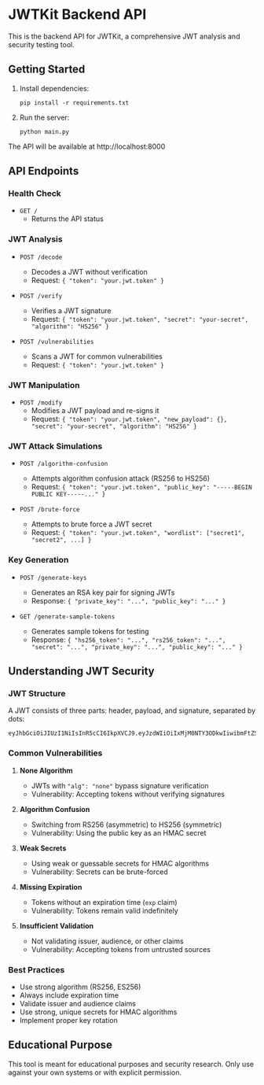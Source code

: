 # JWTKit Backend API

This is the backend API for JWTKit, a comprehensive JWT analysis and security testing tool.

## Getting Started

1. Install dependencies:
   ```
   pip install -r requirements.txt
   ```

2. Run the server:
   ```
   python main.py
   ```

The API will be available at http://localhost:8000

## API Endpoints

### Health Check
- `GET /`
  - Returns the API status

### JWT Analysis
- `POST /decode`
  - Decodes a JWT without verification
  - Request: `{ "token": "your.jwt.token" }`

- `POST /verify`
  - Verifies a JWT signature
  - Request: `{ "token": "your.jwt.token", "secret": "your-secret", "algorithm": "HS256" }`

- `POST /vulnerabilities`
  - Scans a JWT for common vulnerabilities
  - Request: `{ "token": "your.jwt.token" }`

### JWT Manipulation
- `POST /modify`
  - Modifies a JWT payload and re-signs it
  - Request: `{ "token": "your.jwt.token", "new_payload": {}, "secret": "your-secret", "algorithm": "HS256" }`

### JWT Attack Simulations
- `POST /algorithm-confusion`
  - Attempts algorithm confusion attack (RS256 to HS256)
  - Request: `{ "token": "your.jwt.token", "public_key": "-----BEGIN PUBLIC KEY-----..." }`

- `POST /brute-force`
  - Attempts to brute force a JWT secret
  - Request: `{ "token": "your.jwt.token", "wordlist": ["secret1", "secret2", ...] }`

### Key Generation
- `POST /generate-keys`
  - Generates an RSA key pair for signing JWTs
  - Response: `{ "private_key": "...", "public_key": "..." }`

- `GET /generate-sample-tokens`
  - Generates sample tokens for testing
  - Response: `{ "hs256_token": "...", "rs256_token": "...", "secret": "...", "private_key": "...", "public_key": "..." }`

## Understanding JWT Security

### JWT Structure
A JWT consists of three parts: header, payload, and signature, separated by dots:
```
eyJhbGciOiJIUzI1NiIsInR5cCI6IkpXVCJ9.eyJzdWIiOiIxMjM0NTY3ODkwIiwibmFtZSI6IkpvaG4gRG9lIiwiaWF0IjoxNTE2MjM5MDIyfQ.SflKxwRJSMeKKF2QT4fwpMeJf36POk6yJV_adQssw5c
```

### Common Vulnerabilities

1. **None Algorithm**
   - JWTs with `"alg": "none"` bypass signature verification
   - Vulnerability: Accepting tokens without verifying signatures

2. **Algorithm Confusion**
   - Switching from RS256 (asymmetric) to HS256 (symmetric)
   - Vulnerability: Using the public key as an HMAC secret

3. **Weak Secrets**
   - Using weak or guessable secrets for HMAC algorithms
   - Vulnerability: Secrets can be brute-forced

4. **Missing Expiration**
   - Tokens without an expiration time (`exp` claim)
   - Vulnerability: Tokens remain valid indefinitely

5. **Insufficient Validation**
   - Not validating issuer, audience, or other claims
   - Vulnerability: Accepting tokens from untrusted sources

### Best Practices
- Use strong algorithm (RS256, ES256)
- Always include expiration time
- Validate issuer and audience claims
- Use strong, unique secrets for HMAC algorithms
- Implement proper key rotation

## Educational Purpose
This tool is meant for educational purposes and security research. Only use against your own systems or with explicit permission. 
